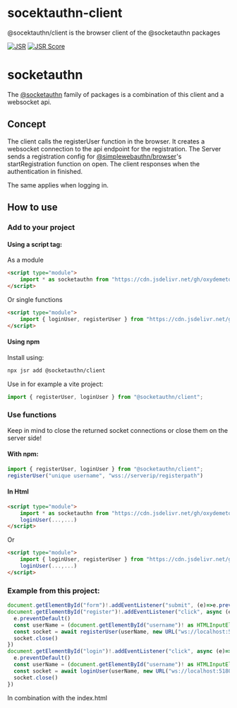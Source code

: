 # socektauthn-client
@socektauthn/client is the browser client of the @socketauthn packages

[![JSR](https://jsr.io/badges/@socketauthn/client)](https://jsr.io/@socketauthn/client) [![JSR Score](https://jsr.io/badges/@socketauthn/client/score)](https://jsr.io/@socketauthn/client)

# socketauthn
The [@socketauthn](https://jsr.io/@socketauthn) family of packages is a combination of this client and a websocket api.

## Concept
The client calls the registerUser function in the browser. It creates a websocket connection to the api endpoint for the registration. The Server sends a registration config for [@simplewebauthn/browser](https://simplewebauthn.dev/)'s startRegistration function on open. The client responses when the authentication in finished.

The same applies when logging in.

## How to use
### Add to your project
#### Using a script tag:
As a module
```html
<script type="module">
    import * as socketauthn from "https://cdn.jsdelivr.net/gh/oxydemeton/socketauthn-client/dist/mod.min.js"
</script>
```
Or single functions
```html
<script type="module">
    import { loginUser, registerUser } from "https://cdn.jsdelivr.net/gh/oxydemeton/socketauthn-client/dist/mod.min.js"
</script>
```

#### Using npm
Install using:
```bash
npx jsr add @socketauthn/client
```

Use in for example a vite project:
```js
import { registerUser, loginUser } from "@socketauthn/client";
```

### Use functions
Keep in mind to close the returned socket connections or close them on the server side!
#### With npm:
```js
import { registerUser, loginUser } from "@socketauthn/client";
registerUser("unique username", "wss://serverip/registerpath")
```
#### In Html
```html
<script type="module">
    import * as socketauthn from "https://cdn.jsdelivr.net/gh/oxydemeton/socketauthn-client/dist/mod.min.js"
    loginUser(...,...)
</script>
```
Or 
```html
<script type="module">
    import { loginUser, registerUser } from "https://cdn.jsdelivr.net/gh/oxydemeton/socketauthn-client/dist/mod.min.js"
    loginUser(...,...)
</script>
```

### Example from this project:
```ts
document.getElementById("form")!.addEventListener("submit", (e)=>e.preventDefault())
document.getElementById("register")!.addEventListener("click", async (e)=> {
  e.preventDefault()
  const userName = (document.getElementById("username")! as HTMLInputElement).value
  const socket = await registerUser(userName, new URL("ws://localhost:5180/register"))
  socket.close()
})
document.getElementById("login")!.addEventListener("click", async (e)=> {
  e.preventDefault()
  const userName = (document.getElementById("username")! as HTMLInputElement).value
  const socket = await loginUser(userName, new URL("ws://localhost:5180/login"))
  socket.close()
})
```
In combination with the index.html